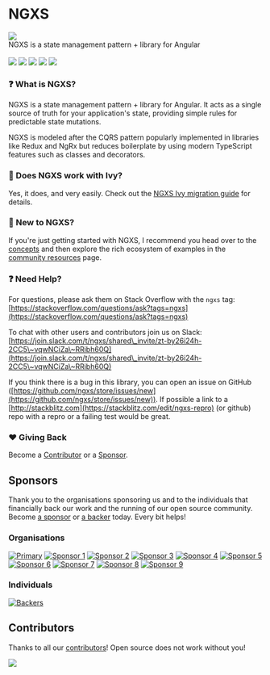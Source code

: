 # NGXS

![](assets/logo.png)\
NGXS is a state management pattern + library for Angular\
\
[![](https://img.shields.io/badge/slack-join%20us-blue.svg?style=flat\&logo=slack)](https://join.slack.com/t/ngxs/shared\_invite/zt-by26i24h-2CC5\~vqwNCiZa\~RRibh60Q) [![](https://badge.fury.io/js/%40ngxs%2Fstore.svg)](https://badge.fury.io/js/%40ngxs%2Fstore) [![](https://api.codeclimate.com/v1/badges/5b43106a1ddff7d76a04/maintainability)](https://codeclimate.com/github/ngxs/store/maintainability) [![](https://api.codeclimate.com/v1/badges/5b43106a1ddff7d76a04/test\_coverage)](https://codeclimate.com/github/ngxs/store/test\_coverage) [![](https://circleci.com/gh/ngxs/store/tree/master.svg?style=svg)](https://circleci.com/gh/ngxs/store)

### ❓ What is NGXS?

NGXS is a state management pattern + library for Angular. It acts as a single source of truth for your application's state, providing simple rules for predictable state mutations.

NGXS is modeled after the CQRS pattern popularly implemented in libraries like Redux and NgRx but reduces boilerplate by using modern TypeScript features such as classes and decorators.

### 🌱 Does NGXS work with Ivy?

Yes, it does, and very easily. Check out the [NGXS Ivy migration guide](recipes/ivy-migration-guide.md) for details.

### 👋 New to NGXS?

If you're just getting started with NGXS, I recommend you head over to the [concepts](ngxs/intro.md) and then explore the rich ecosystem of examples in the [community resources](community-and-labs/community/projects.md) page.

### ❓ Need Help?

For questions, please ask them on Stack Overflow with the `ngxs` tag: [https://stackoverflow.com/questions/ask?tags=ngxs](https://stackoverflow.com/questions/ask?tags=ngxs)

To chat with other users and contributors join us on Slack: [https://join.slack.com/t/ngxs/shared\_invite/zt-by26i24h-2CC5\~vqwNCiZa\~RRibh60Q](https://join.slack.com/t/ngxs/shared\_invite/zt-by26i24h-2CC5\~vqwNCiZa\~RRibh60Q)

If you think there is a bug in this library, you can open an issue on GitHub ([https://github.com/ngxs/store/issues/new](https://github.com/ngxs/store/issues/new)). If possible a link to a [http://stackblitz.com](https://stackblitz.com/edit/ngxs-repro) (or github) repo with a repro or a failing test would be great.

### ❤️ Giving Back

Become a [Contributor](community-and-labs/community/contributors.md) or a [Sponsor](community-and-labs/community/sponsors.md).

## Sponsors

Thank you to the organisations sponsoring us and to the individuals that financially back our work and the running of our open source community. Become [a sponsor](https://opencollective.com/ngxs#sponsor) or [a backer](https://opencollective.com/ngxs#backer) today. Every bit helps!

### Organisations

[![Primary](https://opencollective.com/ngxs/sponsor/0/avatar.svg)](https://opencollective.com/ngxs/sponsor/0/website) [![Sponsor 1](https://opencollective.com/ngxs/sponsor/1/avatar.svg)](https://opencollective.com/ngxs/sponsor/1/website) [![Sponsor 2](https://opencollective.com/ngxs/sponsor/2/avatar.svg)](https://opencollective.com/ngxs/sponsor/2/website) [![Sponsor 3](https://opencollective.com/ngxs/sponsor/3/avatar.svg)](https://opencollective.com/ngxs/sponsor/3/website) [![Sponsor 4](https://opencollective.com/ngxs/sponsor/4/avatar.svg)](https://opencollective.com/ngxs/sponsor/4/website) [![Sponsor 5](https://opencollective.com/ngxs/sponsor/5/avatar.svg)](https://opencollective.com/ngxs/sponsor/5/website) [![Sponsor 6](https://opencollective.com/ngxs/sponsor/6/avatar.svg)](https://opencollective.com/ngxs/sponsor/6/website) [![Sponsor 7](https://opencollective.com/ngxs/sponsor/7/avatar.svg)](https://opencollective.com/ngxs/sponsor/7/website) [![Sponsor 8](https://opencollective.com/ngxs/sponsor/8/avatar.svg)](https://opencollective.com/ngxs/sponsor/8/website) [![Sponsor 9](https://opencollective.com/ngxs/sponsor/9/avatar.svg)](https://opencollective.com/ngxs/sponsor/9/website)

### Individuals

[![Backers](https://opencollective.com/ngxs/backers.svg?width=890)](https://opencollective.com/ngxs#backers)

## Contributors

Thanks to all our [contributors](https://github.com/ngxs/store/graphs/contributors)! Open source does not work without you!

![](https://opencollective.com/ngxs/contributors.svg?width=890)
